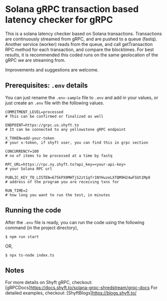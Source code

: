 # Solana gRPC transaction based latency checker for gRPC

This is a solana latency checker based on Solana transactions. Transactions are continuously streamed from gRPC, and are pushed to a queue (fastq). Another service (worker) reads from the queue, and call getTransaction RPC method for each transaction, and compare the blocktimes. For best results, it is recommended this coded runs on the same geolocation of the gRPC we are streaming from.

Improvements and suggestions are welcome.  

## Prerequisites: `.env` details
You can just rename the `.env-sample` file to `.env` and add in your values, or just create an `.env` file with the following values.

```
COMMITMENT_LEVEL=processed
# This can be confirmed or finalized as well

ENDPOINT=https://grpc.us.shyft.to
# It can be connected to any yellowstone gRPC endpoint

X_TOKEN=add-your-token
# your x-token, if shyft user, you can find this in grpc section

CONCURRENCY=100
# no of items to be processed at a time by fastq

RPC_URL=https://rpc.ny.shyft.to?api_key=<your-api-key>
# your Solana RPC url

PUBLIC_KEY_TO_LISTEN=675kPX9MHTjS2zt1qfr1NYHuzeLXfQM9H24wFSUt1Mp8
# address of the program you are receiving txns for

RUN_TIME=2
# how long you want to run the test, in minutes
```  
   
## Running the code
After the `.env` file is ready, you can run the code using the following command (in the project directory), 

```
$ npm run start
```
OR,

```
$ npx ts-node index.ts
```


## Notes

For more details on Shyft gRPC, checkout: [gRPCDocs]https://docs.shyft.to/solana-grpc-shredstream/grpc-docs
For detailed examples, checkout: [ShyftBlogs]https://blogs.shyft.to/